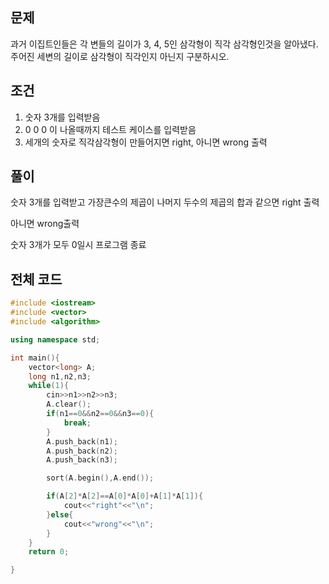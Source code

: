 ## 문제
과거 이집트인들은 각 변들의 길이가 3, 4, 5인 삼각형이 직각 삼각형인것을 알아냈다. 주어진 세변의 길이로 삼각형이 직각인지 아닌지 구분하시오.
## 조건
1. 숫자 3개를 입력받음
2. 0 0 0 이 나올때까지 테스트 케이스를 입력받음
3. 세개의 숫자로 직각삼각형이 만들어지면 right, 아니면 wrong 출력
## 풀이
숫자 3개를 입력받고 가장큰수의 제곱이 나머지 두수의 제곱의 합과 같으면 right 출력

아니면 wrong출력

숫자 3개가 모두 0일시 프로그램 종료
## 전체 코드
```cpp
#include <iostream>
#include <vector>
#include <algorithm>

using namespace std;

int main(){
    vector<long> A;
    long n1,n2,n3;
    while(1){
        cin>>n1>>n2>>n3;
        A.clear();
        if(n1==0&&n2==0&&n3==0){
            break;
        }
        A.push_back(n1);
        A.push_back(n2);
        A.push_back(n3);

        sort(A.begin(),A.end());

        if(A[2]*A[2]==A[0]*A[0]+A[1]*A[1]){
            cout<<"right"<<"\n";
        }else{
            cout<<"wrong"<<"\n";
        }
    }
    return 0;

}
```